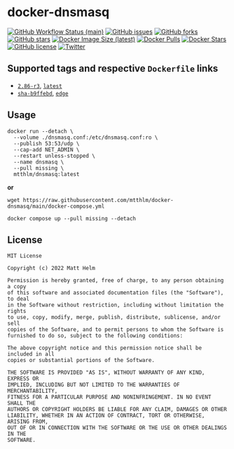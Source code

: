 # docker-dnsmasq

[![GitHub Workflow Status (main)](https://img.shields.io/github/workflow/status/mtthlm/docker-dnsmasq/build/main?event=push)](https://github.com/mtthlm/docker-dnsmasq/actions/workflows/dockerhub-build.yml?query=branch%3Amain+event%3Apush) [![GitHub issues](https://img.shields.io/github/issues/mtthlm/docker-dnsmasq)](https://github.com/mtthlm/docker-dnsmasq/issues) [![GitHub forks](https://img.shields.io/github/forks/mtthlm/docker-dnsmasq)](https://github.com/mtthlm/docker-dnsmasq/network) [![GitHub stars](https://img.shields.io/github/stars/mtthlm/docker-dnsmasq)](https://github.com/mtthlm/docker-dnsmasq/stargazers) [![Docker Image Size (latest)](https://img.shields.io/docker/image-size/mtthlm/dnsmasq/latest)](https://hub.docker.com/r/mtthlm/dnsmasq) [![Docker Pulls](https://img.shields.io/docker/pulls/mtthlm/dnsmasq)](https://hub.docker.com/r/mtthlm/dnsmasq) [![Docker Stars](https://img.shields.io/docker/stars/mtthlm/dnsmasq)](https://hub.docker.com/r/mtthlm/dnsmasq) [![GitHub license](https://img.shields.io/github/license/mtthlm/docker-dnsmasq)](https://github.com/mtthlm/docker-dnsmasq/blob/main/LICENSE) [![Twitter](https://img.shields.io/twitter/url?style=social&url=https%3A%2F%2Fgithub.com%2Fmtthlm%2Fdocker-dnsmasq)](https://twitter.com/intent/tweet?text=Wow:&url=https%3A%2F%2Fgithub.com%2Fmtthlm%2Fdocker-dnsmasq)

## Supported tags and respective `Dockerfile` links

* [`2.86-r3`](https://github.com/mtthlm/docker-dnsmasq/blob/6de7971ffc76ffd80459552533f471d24b4bb6d5/Dockerfile), [`latest`](https://github.com/mtthlm/docker-dnsmasq/blob/main/Dockerfile)
* [`sha-b9ffebd`](https://github.com/mtthlm/docker-dnsmasq/blob/b9ffebdf659b8ab1f84d1f66f2095cb41e5ac07f/Dockerfile), [`edge`](https://github.com/mtthlm/docker-dnsmasq/blob/edge/Dockerfile)

## Usage

```shell
docker run --detach \
  --volume ./dnsmasq.conf:/etc/dnsmasq.conf:ro \
  --publish 53:53/udp \
  --cap-add NET_ADMIN \
  --restart unless-stopped \
  --name dnsmasq \
  --pull missing \
  mtthlm/dnsmasq:latest
```

**or**

```shell
wget https://raw.githubusercontent.com/mtthlm/docker-dnsmasq/main/docker-compose.yml

docker compose up --pull missing --detach
```

## License

```
MIT License

Copyright (c) 2022 Matt Helm

Permission is hereby granted, free of charge, to any person obtaining a copy
of this software and associated documentation files (the "Software"), to deal
in the Software without restriction, including without limitation the rights
to use, copy, modify, merge, publish, distribute, sublicense, and/or sell
copies of the Software, and to permit persons to whom the Software is
furnished to do so, subject to the following conditions:

The above copyright notice and this permission notice shall be included in all
copies or substantial portions of the Software.

THE SOFTWARE IS PROVIDED "AS IS", WITHOUT WARRANTY OF ANY KIND, EXPRESS OR
IMPLIED, INCLUDING BUT NOT LIMITED TO THE WARRANTIES OF MERCHANTABILITY,
FITNESS FOR A PARTICULAR PURPOSE AND NONINFRINGEMENT. IN NO EVENT SHALL THE
AUTHORS OR COPYRIGHT HOLDERS BE LIABLE FOR ANY CLAIM, DAMAGES OR OTHER
LIABILITY, WHETHER IN AN ACTION OF CONTRACT, TORT OR OTHERWISE, ARISING FROM,
OUT OF OR IN CONNECTION WITH THE SOFTWARE OR THE USE OR OTHER DEALINGS IN THE
SOFTWARE.
```
